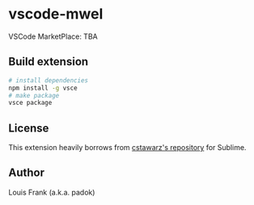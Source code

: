 # vscode-mwel

VSCode MarketPlace: TBA

## Build extension

```bash
# install dependencies
npm install -g vsce
# make package
vsce package
```

## License

This extension heavily borrows from [cstawarz's repository](https://github.com/cstawarz/mwel_sublime) for Sublime.

## Author

Louis Frank (a.k.a. padok)
